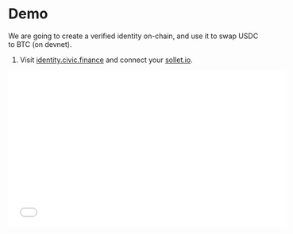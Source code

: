 # Demo

We are going to create a verified identity on-chain, and use it to swap
USDC to BTC (on devnet). 

1. Visit [identity.civic.finance](https://identity.civic.finance/) and connect your [sollet.io](wallet).

<iframe width="560" height="315"
src="docs/demo-connect-wallet-no-id-720.m4v" 
frameborder="0"s
allow="accelerometer; autoplay; encrypted-media; gyroscope; picture-in-picture" 
allowfullscreen></iframe>
